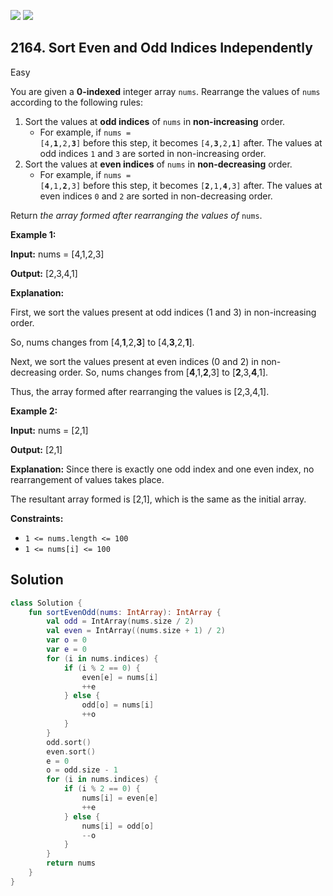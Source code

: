[![](https://img.shields.io/github/stars/javadev/LeetCode-in-Kotlin?label=Stars&style=flat-square)](https://github.com/javadev/LeetCode-in-Kotlin)
[![](https://img.shields.io/github/forks/javadev/LeetCode-in-Kotlin?label=Fork%20me%20on%20GitHub%20&style=flat-square)](https://github.com/javadev/LeetCode-in-Kotlin/fork)

## 2164\. Sort Even and Odd Indices Independently

Easy

You are given a **0-indexed** integer array `nums`. Rearrange the values of `nums` according to the following rules:

1.  Sort the values at **odd indices** of `nums` in **non-increasing** order.
    *   For example, if <code>nums = [4,**1**,2,**3**]</code> before this step, it becomes <code>[4,**3**,2,**1**]</code> after. The values at odd indices `1` and `3` are sorted in non-increasing order.
2.  Sort the values at **even indices** of `nums` in **non-decreasing** order.
    *   For example, if <code>nums = [**4**,1,**2**,3]</code> before this step, it becomes <code>[**2**,1,**4**,3]</code> after. The values at even indices `0` and `2` are sorted in non-decreasing order.

Return _the array formed after rearranging the values of_ `nums`.

**Example 1:**

**Input:** nums = [4,1,2,3]

**Output:** [2,3,4,1]

**Explanation:** 

First, we sort the values present at odd indices (1 and 3) in non-increasing order. 

So, nums changes from [4,**1**,2,**3**] to [4,**3**,2,**1**]. 

Next, we sort the values present at even indices (0 and 2) in non-decreasing order. So, nums changes from [**4**,1,**2**,3] to [**2**,3,**4**,1]. 

Thus, the array formed after rearranging the values is [2,3,4,1]. 

**Example 2:**

**Input:** nums = [2,1]

**Output:** [2,1]

**Explanation:** Since there is exactly one odd index and one even index, no rearrangement of values takes place. 

The resultant array formed is [2,1], which is the same as the initial array. 

**Constraints:**

*   `1 <= nums.length <= 100`
*   `1 <= nums[i] <= 100`

## Solution

```kotlin
class Solution {
    fun sortEvenOdd(nums: IntArray): IntArray {
        val odd = IntArray(nums.size / 2)
        val even = IntArray((nums.size + 1) / 2)
        var o = 0
        var e = 0
        for (i in nums.indices) {
            if (i % 2 == 0) {
                even[e] = nums[i]
                ++e
            } else {
                odd[o] = nums[i]
                ++o
            }
        }
        odd.sort()
        even.sort()
        e = 0
        o = odd.size - 1
        for (i in nums.indices) {
            if (i % 2 == 0) {
                nums[i] = even[e]
                ++e
            } else {
                nums[i] = odd[o]
                --o
            }
        }
        return nums
    }
}
```